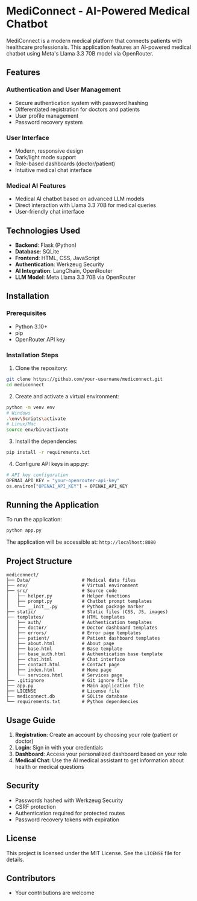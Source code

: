 # MediConnect - AI-Powered Medical Chatbot

MediConnect is a modern medical platform that connects patients with healthcare professionals. This application features an AI-powered medical chatbot using Meta's Llama 3.3 70B model via OpenRouter.

## Features

### Authentication and User Management
- Secure authentication system with password hashing
- Differentiated registration for doctors and patients
- User profile management
- Password recovery system

### User Interface
- Modern, responsive design
- Dark/light mode support
- Role-based dashboards (doctor/patient)
- Intuitive medical chat interface

### Medical AI Features
- Medical AI chatbot based on advanced LLM models
- Direct interaction with Llama 3.3 70B for medical queries
- User-friendly chat interface

## Technologies Used

- **Backend**: Flask (Python)
- **Database**: SQLite
- **Frontend**: HTML, CSS, JavaScript
- **Authentication**: Werkzeug Security
- **AI Integration**: LangChain, OpenRouter
- **LLM Model**: Meta Llama 3.3 70B via OpenRouter

## Installation

### Prerequisites
- Python 3.10+
- pip
- OpenRouter API key

### Installation Steps

1. Clone the repository:
```bash
git clone https://github.com/your-username/mediconnect.git
cd mediconnect
```

2. Create and activate a virtual environment:
```bash
python -m venv env
# Windows
.\env\Scripts\activate
# Linux/Mac
source env/bin/activate
```

3. Install the dependencies:
```bash
pip install -r requirements.txt
```

4. Configure API keys in app.py:
```python
# API key configuration
OPENAI_API_KEY = "your-openrouter-api-key"
os.environ["OPENAI_API_KEY"] = OPENAI_API_KEY
```

## Running the Application

To run the application:
```bash
python app.py
```

The application will be accessible at: `http://localhost:8080`

## Project Structure

```
mediconnect/
├── Data/                   # Medical data files
├── env/                    # Virtual environment
├── src/                    # Source code
│   ├── helper.py           # Helper functions
│   ├── prompt.py           # Chatbot prompt templates
│   └── __init__.py         # Python package marker
├── static/                 # Static files (CSS, JS, images)
├── templates/              # HTML templates
│   ├── auth/               # Authentication templates
│   ├── doctor/             # Doctor dashboard templates
│   ├── errors/             # Error page templates
│   ├── patient/            # Patient dashboard templates
│   ├── about.html          # About page
│   ├── base.html           # Base template
│   ├── base_auth.html      # Authentication base template
│   ├── chat.html           # Chat interface
│   ├── contact.html        # Contact page
│   ├── index.html          # Home page
│   └── services.html       # Services page
├── .gitignore              # Git ignore file
├── app.py                  # Main application file
├── LICENSE                 # License file
├── mediconnect.db          # SQLite database
└── requirements.txt        # Python dependencies
```

## Usage Guide

1. **Registration**: Create an account by choosing your role (patient or doctor)
2. **Login**: Sign in with your credentials
3. **Dashboard**: Access your personalized dashboard based on your role
4. **Medical Chat**: Use the AI medical assistant to get information about health or medical questions

## Security

- Passwords hashed with Werkzeug Security
- CSRF protection
- Authentication required for protected routes
- Password recovery tokens with expiration

## License

This project is licensed under the MIT License. See the `LICENSE` file for details.

## Contributors

- Your contributions are welcome
